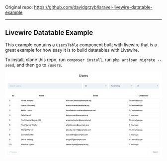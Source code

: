 Original repo:
https://github.com/davidgrzyb/laravel-livewire-datatable-example

---

## Livewire Datatable Example

This example contains a `UsersTable` component built with livewire that is a great example for how easy it is to build datatables with Livewire.

To install, clone this repo, run `composer install`, run `php artisan migrate --seed`, and then go to `/users`.

<img src="./livewire-datatable-example.png" alt="Livewire Datatables Example">
